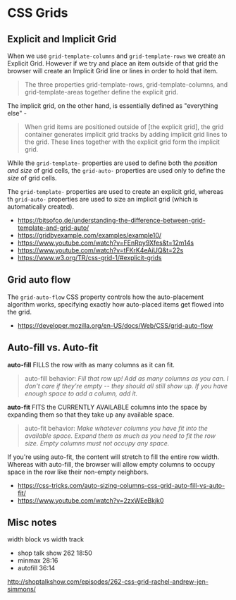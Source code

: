 # CSS Grids

## Explicit and Implicit Grid

When we use `grid-template-columns` and `grid-template-rows` we create an Explicit Grid. However if we try and place an item outside of that grid the browser will create an Implicit Grid line or lines in order to hold that item.

> The three properties grid-template-rows, grid-template-columns, and grid-template-areas together define the explicit grid. 


The implicit grid, on the other hand, is essentially defined as "everything else" -

> When grid items are positioned outside of [the explicit grid], the grid container generates implicit grid tracks by adding implicit grid lines to the grid. These lines together with the explicit grid form the implicit grid. 

While the `grid-template-` properties are used to define both the *position and size* of grid cells, the `grid-auto-` properties are used only to define the *size* of grid cells.

The `grid-template-` properties are used to create an explicit grid, whereas th `grid-auto-` properties are used to size an implicit grid (which is automatically created).

* <https://bitsofco.de/understanding-the-difference-between-grid-template-and-grid-auto/>
* <https://gridbyexample.com/examples/example10/>
* <https://www.youtube.com/watch?v=FEnRpy9Xfes&t=12m14s>
* <https://www.youtube.com/watch?v=tFKrK4eAiUQ&t=22s>
* <https://www.w3.org/TR/css-grid-1/#explicit-grids>

## Grid auto flow

The `grid-auto-flow` CSS property controls how the auto-placement algorithm works, specifying exactly how auto-placed items get flowed into the grid.

* https://developer.mozilla.org/en-US/docs/Web/CSS/grid-auto-flow

## Auto-fill vs. Auto-fit

**auto-fill** FILLS the row with as many columns as it can fit.

> auto-fill behavior: _Fill that row up! Add as many columns as you can. I don't care if they're empty -- they should all still show up. If you have enough space to add a column, add it._

**auto-fit** FITS the CURRENTLY AVAILABLE columns into the space by expanding them so that they take up any available space.

> auto-fit behavior: _Make whatever columns you have fit into the available space. Expand them as much as you need to fit the row size. Empty columns must not occupy any space._

If you're using auto-fit, the content will stretch to fill the entire row width. Whereas with auto-fill, the browser will allow empty columns to occupy space in the row like their non-empty neighbors.

* <https://css-tricks.com/auto-sizing-columns-css-grid-auto-fill-vs-auto-fit/>
* <https://www.youtube.com/watch?v=2zxWEeBkjk0>


## Misc notes

width block vs width track

* shop talk show 262 18:50
* minmax 28:16
* autofill 36:14

<http://shoptalkshow.com/episodes/262-css-grid-rachel-andrew-jen-simmons/>
